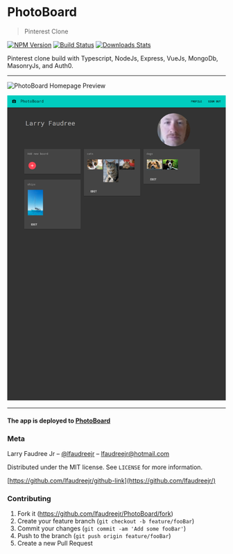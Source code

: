 # PhotoBoard
> Pinterest Clone

[![NPM Version][npm-image]][npm-url]
[![Build Status][travis-image]][travis-url]
[![Downloads Stats][npm-downloads]][npm-url]

Pinterest clone build with Typescript, NodeJs, Express, VueJs, MongoDb, MasonryJs, and Auth0.

---

![PhotoBoard Homepage Preview](https://raw.githubusercontent.com/lfaudreejr/PhotoBoard/master/public/images/homepage.png)


![PhotoBoard Profile Preview](https://raw.githubusercontent.com/lfaudreejr/PhotoBoard/master/public/images/profile.png)

---

#### The app is deployed to [PhotoBoard](https://photoboard.herokuapp.com/)

### Meta

Larry Faudree Jr – [@lfaudreejr](https://twitter.com/lfaudreejr) – lfaudreejr@hotmail.com

Distributed under the MIT license. See ``LICENSE`` for more information.

[https://github.com/lfaudreejr/github-link](https://github.com/lfaudreejr/)

### Contributing

1. Fork it (<https://github.com/lfaudreejr/PhotoBoard/fork>)
2. Create your feature branch (`git checkout -b feature/fooBar`)
3. Commit your changes (`git commit -am 'Add some fooBar'`)
4. Push to the branch (`git push origin feature/fooBar`)
5. Create a new Pull Request

<!-- Markdown link & img dfn's -->
[npm-image]: https://img.shields.io/npm/v/datadog-metrics.svg?style=flat-square
[npm-url]: https://npmjs.org/package/datadog-metrics
[npm-downloads]: https://img.shields.io/npm/dm/datadog-metrics.svg?style=flat-square
[travis-image]: https://img.shields.io/travis/lfaudreejr/PhotoBoard/master.svg?style=flat-square
[travis-url]: https://travis-ci.org/lfaudreejr/PhotoBoard
[wiki]: https://github.com/lfaudreejr/PhotoBoard/wiki